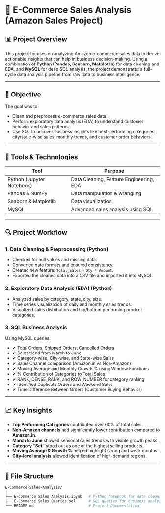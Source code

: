 # 🛒 E-Commerce Sales Analysis (Amazon Sales Project)

## 📊 Project Overview

This project focuses on analyzing Amazon e-commerce sales data to derive actionable insights that can help in business decision-making. Using a combination of **Python (Pandas, Seaborn, Matplotlib)** for data cleaning and EDA, and **MySQL** for deep SQL analysis, the project demonstrates a full-cycle data analysis pipeline from raw data to business intelligence.

---

## 🎯 Objective

The goal was to:
- Clean and preprocess e-commerce sales data.
- Perform exploratory data analysis (EDA) to understand customer behavior and sales patterns.
- Use SQL to uncover business insights like best-performing categories, city/state-wise sales, monthly trends, and customer order behaviors.

---

## 🧰 Tools & Technologies

| Tool          | Purpose                                |
|---------------|----------------------------------------|
| Python (Jupyter Notebook) | Data Cleaning, Feature Engineering, EDA |
| Pandas & NumPy | Data manipulation & wrangling          |
| Seaborn & Matplotlib | Data visualization                 |
| MySQL         | Advanced sales analysis using SQL      |

---

## 🔍 Project Workflow

### 1. **Data Cleaning & Preprocessing** (Python)
- Checked for null values and missing data.
- Converted date formats and ensured consistency.
- Created new feature: `Total_Sales` = `Qty * Amount`.
- Exported the cleaned data into a CSV file and imported it into MySQL.

### 2. **Exploratory Data Analysis (EDA)** (Python)
- Analyzed sales by category, state, city, size.
- Time series visualization of daily and monthly sales trends.
- Visualized sales distribution and top/bottom performing product categories.

### 3. **SQL Business Analysis**
Using MySQL queries:
- ✔ Total Orders, Shipped Orders, Cancelled Orders
- ✔ Sales trend from March to June
- ✔ Category-wise, City-wise, and State-wise Sales
- ✔ Sales Channel comparison (Amazon.in vs Non-Amazon)
- ✔ Moving Average and Monthly Growth % using Window Functions
- ✔ % Contribution of Categories to Total Sales
- ✔ RANK, DENSE_RANK, and ROW_NUMBER for category ranking
- ✔ Identified Duplicate Orders and Weekend Sales
- ✔ Time Difference Between Orders (Customer Buying Behavior)

---

## 📈 Key Insights

- **Top Performing Categories** contributed over 60% of total sales.
- **Non-Amazon channels** had significantly lower contribution compared to **Amazon.in**.
- **March to June** showed seasonal sales trends with visible growth peaks.
- **Category “Set”** stood out as one of the highest selling products.
- **Moving Average & Growth %** helped highlight strong and weak months.
- **City-level analysis** allowed identification of high-demand regions.

---

## 📂 File Structure

```bash
E-Commerce-Sales-Analysis/
│
├── E-Commerce Sales Analysis.ipynb   # Python Notebook for data cleaning & EDA
├── E-Commerce Sales Queries.sql      # SQL queries for business analysis
└── README.md                         # Project Documentation
